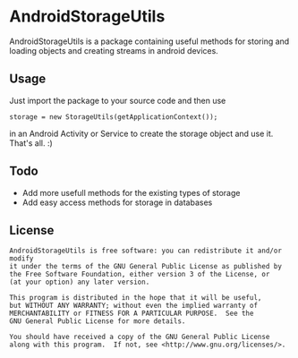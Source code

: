 AndroidStorageUtils
==================

AndroidStorageUtils is a package containing useful methods for storing and 
loading objects and creating streams in android devices.

Usage
-----

Just import the package to your source code and then use
    
	storage = new StorageUtils(getApplicationContext());
	
in an Android Activity or Service to create the storage object and use it. That's all. :)

Todo
----

* Add more usefull methods for the existing types of storage
* Add easy access methods for storage in databases

License
-------

    AndroidStorageUtils is free software: you can redistribute it and/or modify
    it under the terms of the GNU General Public License as published by
    the Free Software Foundation, either version 3 of the License, or
    (at your option) any later version.
    
    This program is distributed in the hope that it will be useful,
    but WITHOUT ANY WARRANTY; without even the implied warranty of
    MERCHANTABILITY or FITNESS FOR A PARTICULAR PURPOSE.  See the
    GNU General Public License for more details.
    
    You should have received a copy of the GNU General Public License
    along with this program.  If not, see <http://www.gnu.org/licenses/>.

